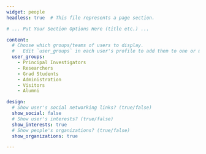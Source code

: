 ```yaml
---
widget: people
headless: true  # This file represents a page section.

# ... Put Your Section Options Here (title etc.) ...

content:
  # Choose which groups/teams of users to display.
  #   Edit `user_groups` in each user's profile to add them to one or more of these groups.
  user_groups:
    - Principal Investigators
    - Researchers
    - Grad Students
    - Administration
    - Visitors
    - Alumni

design:
  # Show user's social networking links? (true/false)
  show_social: false
  # Show user's interests? (true/false)
  show_interests: true
  # Show people's organizations? (true/false)
  show_organizations: true

---
```

